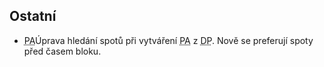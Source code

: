 ﻿---
categories: [fenix]
layout: fenix
---

## Ostatní
<ul>
	<li><abbr title="Postanalýza">PA</abbr>Úprava hledání spotů při vytváření <abbr title="Postanalýza">PA</abbr> z <abbr title="Detailní plán">DP</abbr>. Nově se preferují spoty před časem bloku.</li>
</ul>
